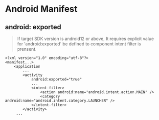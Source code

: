 # Android Manifest

## android: exported

> If target SDK version is android12 or above, It requires explicit value for 'android:exported' be defined to component intent filter is prensent.

`````ko
<?xml version="1.0" encoding="utf-8"?>
<manifest...>
    <application
    	...
        <activity
            android:exported="true"
            ...
            <intent-filter>
                <action android:name="android.intent.action.MAIN" />
                <category android:name="android.intent.category.LAUNCHER" />
            </intent-filter>
        </activity>
     ...
`````

